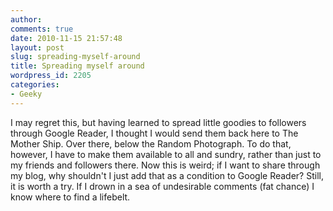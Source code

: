 ```yaml
---
author:
comments: true
date: 2010-11-15 21:57:48
layout: post
slug: spreading-myself-around
title: Spreading myself around
wordpress_id: 2205
categories:
- Geeky
---
```


I may regret this, but having learned to spread little goodies to followers through Google Reader, I thought I would send them back here to The Mother Ship. Over there, below the Random Photograph. To do that, however, I have to make them available to all and sundry, rather than just to my friends and followers there. Now this is weird; if I want to share through my blog, why shouldn't I just add that as a condition to Google Reader? Still, it is worth a try. If I drown in a sea of undesirable comments (fat chance) I know where to find a lifebelt.
